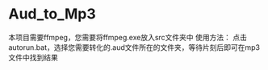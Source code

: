 # Aud_to_Mp3
本项目需要ffmpeg，您需要将ffmpeg.exe放入src文件夹中
使用方法：
  点击autorun.bat，选择您需要转化的.aud文件所在的文件夹，等待片刻后即可在mp3文件中找到结果
